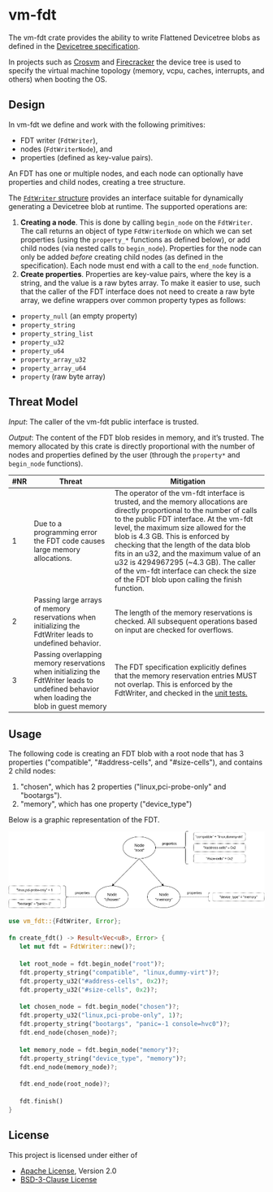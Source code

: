 # vm-fdt

The vm-fdt crate provides the ability to write Flattened Devicetree blobs as
defined in the
[Devicetree specification](https://devicetree-specification.readthedocs.io/en/stable/flattened-format.html).

In projects such as
[Crosvm](https://chromium.googlesource.com/chromiumos/platform/crosvm/) and
[Firecracker](https://github.com/firecracker-microvm/firecracker) the device
tree is used to specify the virtual machine topology (memory, vcpu, caches,
interrupts, and others) when booting the OS.

## Design

In vm-fdt we define and work with the following primitives:

- FDT writer (`FdtWriter`),
- nodes (`FdtWriterNode`), and
- properties (defined as key-value pairs).

An FDT has one or multiple nodes, and each node can optionally have
properties and child nodes, creating a tree structure.

The [`FdtWriter` structure](src/writer.rs) provides an interface suitable
for dynamically generating a Devicetree blob at runtime. The supported
operations are:

1. **Creating a node**. This is done by calling `begin_node` on the `FdtWriter`.
   The call returns an object of type `FdtWriterNode` on which we can set
   properties (using the `property_*` functions as defined below), or add
   child nodes (via nested calls to `begin_node`). Properties for the node
   can only be added *before* creating child nodes (as defined in the
   specification). Each node must end with a call to the `end_node` function.
1. **Create properties**. Properties are key-value pairs, where the key is a
   string, and the value is a raw bytes array. To make it easier to use, such
   that the caller of the FDT interface does not need to create a raw byte
   array, we define wrappers over common property types as follows:
  * `property_null` (an empty property)
  * `property_string`
  * `property_string_list`
  * `property_u32`
  * `property_u64`
  * `property_array_u32`
  * `property_array_u64`
  * `property` (raw byte array)

## Threat Model

*Input*: The caller of the vm-fdt public interface is trusted.

*Output*: The content of the FDT blob resides in memory, and it’s trusted. The
memory allocated by this crate is directly proportional with the number of
nodes and properties defined by the user (through the `property*` and
`begin_node` functions).

|#NR	|Threat	|Mitigation	|
|---	|---	|---	|
|1	|Due to a programming error the FDT code causes large memory allocations.|The operator of the vm-fdt interface is trusted, and the memory allocations are directly proportional to the number of calls to the public FDT interface. At the vm-fdt level, the maximum size allowed for the blob is 4.3 GB. This is enforced by checking that the length of the data blob fits in an u32, and the maximum value of an u32 is 4294967295 (~4.3 GB). The caller of the vm-fdt interface can check the size of the FDT blob upon calling the finish function.	|
|2	|Passing large arrays of memory reservations when initializing the FdtWriter leads to undefined behavior.	|The length of the memory reservations is checked. All subsequent operations based on input are checked for overflows.	|
|3	|Passing overlapping memory reservations when initializing the FdtWriter leads to undefined behavior when loading the blob in guest memory	|The FDT specification explicitly defines that the memory reservation entries MUST not overlap. This is enforced by the FdtWriter, and checked in the [unit tests.](https://github.com/rust-vmm/vm-fdt/blob/c89583fa4975cd80a232bd4cdd0efd74c2ca219d/src/writer.rs#L897)	|

## Usage

The following code is creating an FDT blob with a root node that has 3
properties ("compatible", "#address-cells", and "#size-cells"), and contains
2 child nodes:

1. "chosen", which has 2 properties ("linux,pci-probe-only" and "bootargs").
1. "memory", which has one property ("device_type")

Below is a graphic representation of the FDT.

![](img/FDT_example.png)

```rust
use vm_fdt::{FdtWriter, Error};

fn create_fdt() -> Result<Vec<u8>, Error> {
   let mut fdt = FdtWriter::new()?;

   let root_node = fdt.begin_node("root")?;
   fdt.property_string("compatible", "linux,dummy-virt")?;
   fdt.property_u32("#address-cells", 0x2)?;
   fdt.property_u32("#size-cells", 0x2)?;

   let chosen_node = fdt.begin_node("chosen")?;
   fdt.property_u32("linux,pci-probe-only", 1)?;
   fdt.property_string("bootargs", "panic=-1 console=hvc0")?;
   fdt.end_node(chosen_node)?;

   let memory_node = fdt.begin_node("memory")?;
   fdt.property_string("device_type", "memory")?;
   fdt.end_node(memory_node)?;

   fdt.end_node(root_node)?;

   fdt.finish()
}
```

## License

This project is licensed under either of

- [Apache License](http://www.apache.org/licenses/LICENSE-2.0), Version 2.0
- [BSD-3-Clause License](https://opensource.org/licenses/BSD-3-Clause)

